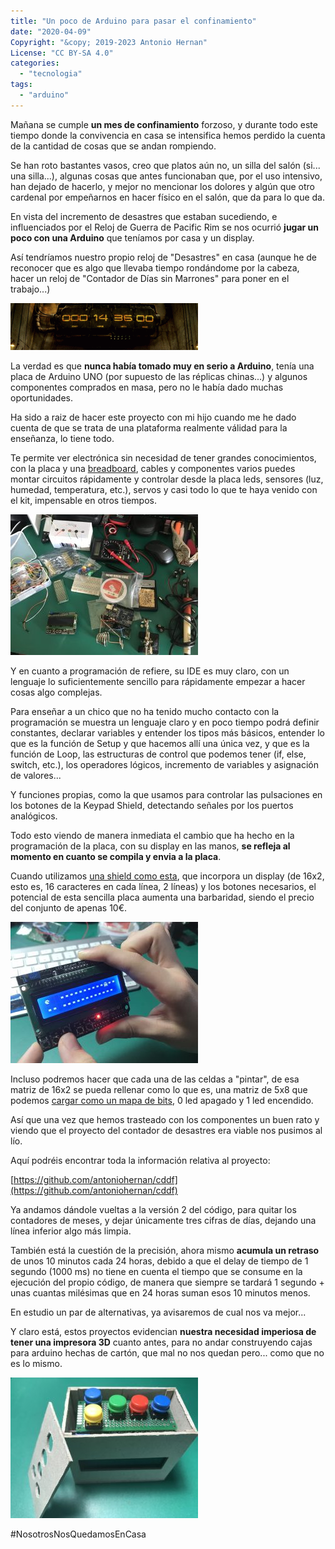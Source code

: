 ```yaml
---
title: "Un poco de Arduino para pasar el confinamiento"
date: "2020-04-09"
Copyright: "&copy; 2019-2023 Antonio Hernan"
License: "CC BY-SA 4.0"
categories: 
  - "tecnologia"
tags: 
  - "arduino"
---
```


Mañana se cumple **un mes de confinamiento** forzoso, y durante todo este tiempo donde la convivencia en casa se intensifica hemos perdido la cuenta de la cantidad de cosas que se andan rompiendo.

Se han roto bastantes vasos, creo que platos aún no, un silla del salón (si... una silla...), algunas cosas que antes funcionaban que, por el uso intensivo, han dejado de hacerlo, y mejor no mencionar los dolores y algún que otro cardenal por empeñarnos en hacer físico en el salón, que da para lo que da.

En vista del incremento de desastres que estaban sucediendo, e influenciados por el Reloj de Guerra de Pacific Rim se nos ocurrió **jugar un poco con una Arduino** que teníamos por casa y un display.

Así tendríamos nuestro propio reloj de "Desastres" en casa (aunque he de reconocer que es algo que llevaba tiempo rondándome por la cabeza, hacer un reloj de "Contador de Días sin Marrones" para poner en el trabajo...)

![](../images/Pacific_WClock-300x75.gif)

La verdad es que **nunca había tomado muy en serio a Arduino**, tenía una placa de Arduino UNO (por supuesto de las réplicas chinas...) y algunos componentes comprados en masa, pero no le había dado muchas oportunidades.

Ha sido a raiz de hacer este proyecto con mi hijo cuando me he dado cuenta de que se trata de una plataforma realmente válidad para la enseñanza, lo tiene todo.

Te permite ver electrónica sin necesidad de tener grandes conocimientos, con la placa y una [breadboard](https://es.wikipedia.org/wiki/Placa_de_pruebas), cables y componentes varios puedes montar circuitos rápidamente y controlar desde la placa leds, sensores (luz, humedad, temperatura, etc.), servos y casi todo lo que te haya venido con el kit, impensable en otros tiempos.

![](../images/IMG_E2008-300x225.jpg)

Y en cuanto a programación de refiere, su IDE es muy claro, con un lenguaje lo suficientemente sencillo para rápidamente empezar a hacer cosas algo complejas.

Para enseñar a un chico que no ha tenido mucho contacto con la programación se muestra un lenguaje claro y en poco tiempo podrá definir constantes, declarar variables y entender los tipos más básicos, entender lo que es la función de Setup y que hacemos allí una única vez, y que es la función de Loop, las estructuras de control que podemos tener (if, else, switch, etc.), los operadores lógicos, incremento de variables y asignación de valores...

Y funciones propias, como la que usamos para controlar las pulsaciones en los botones de la Keypad Shield, detectando señales por los puertos analógicos.

Todo esto viendo de manera inmediata el cambio que ha hecho en la programación de la placa, con su display en las manos, **se refleja al momento en cuanto se compila y envia a la placa**.

Cuando utilizamos [una shield como esta](https://wiki.dfrobot.com/LCD_KeyPad_Shield_For_Arduino_SKU__DFR0009), que incorpora un display (de 16x2, esto es, 16 caracteres en cada línea, 2 líneas) y los botones necesarios, el potencial de esta sencilla placa aumenta una barbaridad, siendo el precio del conjunto de apenas 10€.

![](../images/IMG_2009_pacman-300x226.jpg)

Incluso podremos hacer que cada una de las celdas a "pintar", de esa matriz de 16x2 se pueda rellenar como lo que es, una matriz de 5x8 que podemos [cargar como un mapa de bits](https://maxpromer.github.io/LCD-Character-Creator/), 0 led apagado y 1 led encendido.

Así que una vez que hemos trasteado con los componentes un buen rato y viendo que el proyecto del contador de desastres era viable nos pusimos al lío.

Aquí podréis encontrar toda la información relativa al proyecto:

[https://github.com/antoniohernan/cddf](https://github.com/antoniohernan/cddf)

Ya andamos dándole vueltas a la versión 2 del código, para quitar los contadores de meses, y dejar únicamente tres cifras de días, dejando una línea inferior algo más limpia.

También está la cuestión de la precisión, ahora mismo **acumula un retraso** de unos 10 minutos cada 24 horas, debido a que el delay de tiempo de 1 segundo (1000 ms) no tiene en cuenta el tiempo que se consume en la ejecución del propio código, de manera que siempre se tardará 1 segundo + unas cuantas milésimas que en 24 horas suman esos 10 minutos menos.

En estudio un par de alternativas, ya avisaremos de cual nos va mejor...

Y claro está, estos proyectos evidencian **nuestra necesidad imperiosa de tener una impresora 3D** cuanto antes, para no andar construyendo cajas para arduino hechas de cartón, que mal no nos quedan pero... como que no es lo mismo.

![](../images/IMG_2016-300x225.jpg)

#NosotrosNosQuedamosEnCasa
